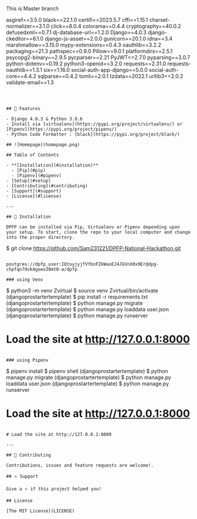 <!--
> A batteries-included Django starter project by Sameer Shahi Thakuri.
-->

This is Master branch



asgiref==3.5.0
black==22.1.0
certifi==2023.5.7
cffi==1.15.1
charset-normalizer==3.1.0
click==8.0.4
colorama==0.4.4
cryptography==40.0.2
defusedxml==0.7.1
dj-database-url==1.2.0
Django==4.0.3
django-ckeditor==6.1.0
django-js-asset==2.0.0
gunicorn==20.1.0
idna==3.4
marshmallow==3.15.0
mypy-extensions==0.4.3
oauthlib==3.2.2
packaging==21.3
pathspec==0.9.0
Pillow==9.0.1
platformdirs==2.5.1
psycopg2-binary==2.9.5
pycparser==2.21
PyJWT==2.7.0
pyparsing==3.0.7
python-dotenv==0.19.2
python3-openid==3.2.0
requests==2.31.0
requests-oauthlib==1.3.1
six==1.16.0
social-auth-app-django==5.0.0
social-auth-core==4.4.2
sqlparse==0.4.2
tomli==2.0.1
tzdata==2022.1
urllib3==2.0.2
validate-email==1.3
```



## 🚀 Features

- Django 4.0.3 & Python 3.9.6
- Install via [virtualenv](https://pypi.org/project/virtualenv/) or [Pipenv](https://pypi.org/project/pipenv/)
- Python Code Formatter : [black](https://pypi.org/project/black/)

## ![Homepage](homepage.png)

## Table of Contents

- **[Installation](#installation)**
  - [Pip](#pip)
  - [Pipenv](#pipenv)
- [Setup](#setup)
- [Contributing](#contributing)
- [Support](#support)
- [License](#license)

---

## 📖 Installation

DPFP can be installed via Pip, Virtualenv or Pipenv depending upon your setup. To start, clone the repo to your local computer and change into the proper directory.

```
$ git clone https://github.com/Sam231221/DPFP-National-Hackathon.git
```

postgres://dpfp_user:IQtoyjyjfVYbnFZkWaoEJ4JGVnX0x9Er@dpg-chpfqn7dvk4goeo39mt0-a/dpfp

### using Venv

```
$ python3 -m venv Zvirtual
$ source venv Zvirtual/bin/activate
(djangoprostartertemplate) $ pip install -r requirements.txt
(djangoprostartertemplate) $ python manage.py migrate
(djangoprostartertemplate) $ python manage.py loaddata user.json
(djangoprostartertemplate) $ python manage.py runserver
# Load the site at http://127.0.0.1:8000
```

### using Pipenv

```
$ pipenv install
$ pipenv shell
(djangoprostartertemplate) $ python manage.py migrate
(djangoprostartertemplate) $ python manage.py loaddata user.json
(djangoprostartertemplate) $ python manage.py runserver
# Load the site at http://127.0.0.1:8000
```

# Load the site at http://127.0.0.1:8000

---

## 🤝 Contributing

Contributions, issues and feature requests are welcome!.

## ⭐️ Support

Give a ⭐️ if this project helped you!

## License

[The MIT License](LICENSE)
